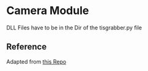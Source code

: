 # Camera Module

DLL Files have to be in the Dir of the tisgrabber.py file

## Reference

Adapted from [this Repo](https://github.com/TheImagingSource/IC-Imaging-Control-Samples)